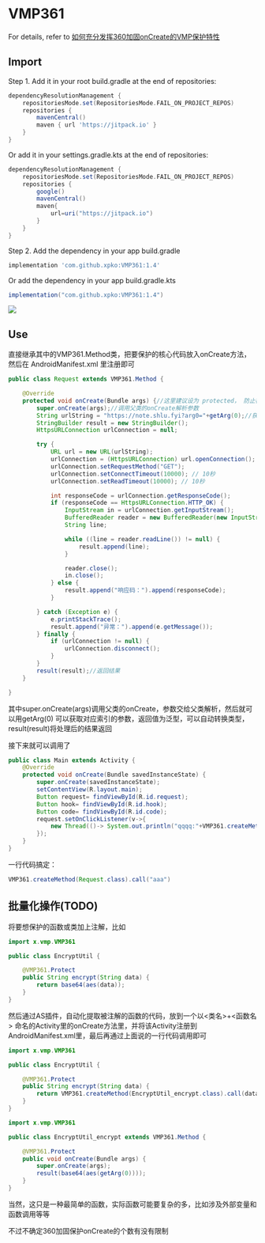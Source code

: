 # VMP361

For details, refer
to [如何充分发挥360加固onCreate的VMP保护特性](https://note.shlu.fyi/Android/%E5%A6%82%E4%BD%95%E5%85%85%E5%88%86%E5%8F%91%E6%8C%A5360%E5%8A%A0%E5%9B%BAonCreate%E7%9A%84VMP%E4%BF%9D%E6%8A%A4%E7%89%B9%E6%80%A7/)

## Import

Step 1. Add it in your root build.gradle at the end of repositories:
```groovy
dependencyResolutionManagement {
    repositoriesMode.set(RepositoriesMode.FAIL_ON_PROJECT_REPOS)
    repositories {
        mavenCentral()
        maven { url 'https://jitpack.io' }
    }
}
```

Or add it in your settings.gradle.kts at the end of repositories:

```groovy
dependencyResolutionManagement {
    repositoriesMode.set(RepositoriesMode.FAIL_ON_PROJECT_REPOS)
    repositories {
        google()
        mavenCentral()
        maven{
            url=uri("https://jitpack.io")
        }
    }
}
```

Step 2. Add the dependency in your app build.gradle
```groovy
implementation 'com.github.xpko:VMP361:1.4'
```

Or add the dependency in your app build.gradle.kts

```groovy
implementation("com.github.xpko:VMP361:1.4")
```

[![](https://jitpack.io/v/xpko/VMP361.svg)](https://jitpack.io/#xpko/VMP361)

## Use

直接继承其中的VMP361.Method类，把要保护的核心代码放入onCreate方法，然后在 AndroidManifest.xml 里注册即可

```java
public class Request extends VMP361.Method {

    @Override
    protected void onCreate(Bundle args) {//这里建议设为 protected， 防止被外部调用
        super.onCreate(args);//调用父类的onCreate解析参数
        String urlString = "https://note.shlu.fyi?arg0="+getArg(0);//获取参数
        StringBuilder result = new StringBuilder();
        HttpsURLConnection urlConnection = null;

        try {
            URL url = new URL(urlString);
            urlConnection = (HttpsURLConnection) url.openConnection();
            urlConnection.setRequestMethod("GET");
            urlConnection.setConnectTimeout(10000); // 10秒
            urlConnection.setReadTimeout(10000); // 10秒

            int responseCode = urlConnection.getResponseCode();
            if (responseCode == HttpsURLConnection.HTTP_OK) {
                InputStream in = urlConnection.getInputStream();
                BufferedReader reader = new BufferedReader(new InputStreamReader(in));
                String line;

                while ((line = reader.readLine()) != null) {
                    result.append(line);
                }

                reader.close();
                in.close();
            } else {
                result.append("响应码：").append(responseCode);
            }

        } catch (Exception e) {
            e.printStackTrace();
            result.append("异常：").append(e.getMessage());
        } finally {
            if (urlConnection != null) {
                urlConnection.disconnect();
            }
        }
        result(result);//返回结果
    }

}
```

其中super.onCreate(args)调用父类的onCreate，参数交给父类解析，然后就可以用getArg(0)
可以获取对应索引的参数，返回值为泛型，可以自动转换类型，result(result)将处理后的结果返回

接下来就可以调用了

```java
public class Main extends Activity {
    @Override
    protected void onCreate(Bundle savedInstanceState) {
        super.onCreate(savedInstanceState);
        setContentView(R.layout.main);
        Button request= findViewById(R.id.request);
        Button hook= findViewById(R.id.hook);
        Button code= findViewById(R.id.code);
        request.setOnClickListener(v->{
            new Thread(()-> System.out.println("qqqq:"+VMP361.createMethod(Request.class).call("aaa"))).start();
        });
    }
}
```

一行代码搞定：

```java
VMP361.createMethod(Request.class).call("aaa")
```

## 批量化操作(TODO)

将要想保护的函数或类加上注解，比如

```java
import x.vmp.VMP361

public class EncryptUtil {

    @VMP361.Protect
    public String encrypt(String data) {
        return base64(aes(data));
    }
}
```

然后通过AS插件，自动化提取被注解的函数的代码，放到一个以<类名>+<函数名>
命名的Activity里的onCreate方法里，并将该Activity注册到AndroidManifest.xml里，最后再通过上面说的一行代码调用即可

```java
import x.vmp.VMP361

public class EncryptUtil {

    @VMP361.Protect
    public String encrypt(String data) {
        return VMP361.createMethod(EncryptUtil_encrypt.class).call(data)
    }
}
```

```java
import x.vmp.VMP361

public class EncryptUtil_encrypt extends VMP361.Method {

    @VMP361.Protect
    public void onCreate(Bundle args) {
        super.onCreate(args);
        result(base64(aes(getArg(0))));
    }
}
```

当然，这只是一种最简单的函数，实际函数可能要复杂的多，比如涉及外部变量和函数调用等等

不过不确定360加固保护onCreate的个数有没有限制
